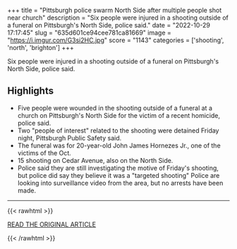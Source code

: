 +++
title = "Pittsburgh police swarm North Side after multiple people shot near church"
description = "Six people were injured in a shooting outside of a funeral on Pittsburgh's North Side, police said."
date = "2022-10-29 17:17:45"
slug = "635d601ce94cee781ca81669"
image = "https://i.imgur.com/G3si2HC.jpg"
score = "1143"
categories = ['shooting', 'north', 'brighton']
+++

Six people were injured in a shooting outside of a funeral on Pittsburgh's North Side, police said.

## Highlights

- Five people were wounded in the shooting outside of a funeral at a church on Pittsburgh's North Side for the victim of a recent homicide, police said.
- Two "people of interest" related to the shooting were detained Friday night, Pittsburgh Public Safety said.
- The funeral was for 20-year-old John James Hornezes Jr., one of the victims of the Oct.
- 15 shooting on Cedar Avenue, also on the North Side.
- Police said they are still investigating the motive of Friday's shooting, but police did say they believe it was a "targeted shooting" Police are looking into surveillance video from the area, but no arrests have been made.

---

{{< rawhtml >}}
  <p class="article-category">
    <a target="_blank" href="https://www.cbsnews.com/pittsburgh/news/pittsburgh-police-respond-to-multiple-shots-fired-on-north-side/">READ THE ORIGINAL ARTICLE</a>
  </p>
{{< /rawhtml >}}
